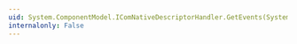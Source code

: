 ```yaml
---
uid: System.ComponentModel.IComNativeDescriptorHandler.GetEvents(System.Object)
internalonly: False
---
```

